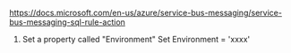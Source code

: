 https://docs.microsoft.com/en-us/azure/service-bus-messaging/service-bus-messaging-sql-rule-action

1. Set a property called "Environment"
Set Environment = 'xxxx'
